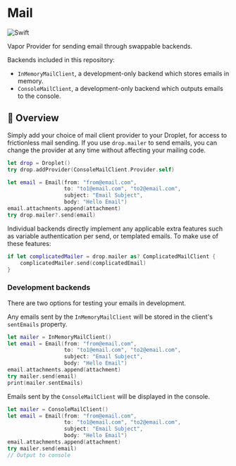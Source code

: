 # Mail

![Swift](http://img.shields.io/badge/swift-3.0-brightgreen.svg)

Vapor Provider for sending email through swappable backends.

Backends included in this repository:

* `InMemoryMailClient`, a development-only backend which stores emails in memory.
* `ConsoleMailClient`, a development-only backend which outputs emails to the console.

## 📘 Overview

Simply add your choice of mail client provider to your Droplet, for access to
frictionless mail sending. If you use `drop.mailer` to send emails, you can
change the provider at any time without affecting your mailing code.

```Swift
let drop = Droplet()
try drop.addProvider(ConsoleMailClient.Provider.self)

let email = Email(from: "from@email.com",
                  to: "to1@email.com", "to2@email.com",
                  subject: "Email Subject",
                  body: "Hello Email")
email.attachments.append(attachment)
try drop.mailer?.send(email)
```

Individual backends directly implement any applicable extra features such as
variable authentication per send, or templated emails. To make use of these
features:

```Swift
if let complicatedMailer = drop.mailer as? ComplicatedMailClient {
    complicatedMailer.send(complicatedEmail)
}
```

### Development backends

There are two options for testing your emails in development.

Any emails sent by the `InMemoryMailClient` will be stored in the client's
`sentEmails` property.

```Swift
let mailer = InMemoryMailClient()
let email = Email(from: "from@email.com",
                  to: "to1@email.com", "to2@email.com",
                  subject: "Email Subject",
                  body: "Hello Email")
email.attachments.append(attachment)
try mailer.send(email)
print(mailer.sentEmails)
```

Emails sent by the `ConsoleMailClient` will be displayed in the console.

```Swift
let mailer = ConsoleMailClient()
let email = Email(from: "from@email.com",
                  to: "to1@email.com", "to2@email.com",
                  subject: "Email Subject",
                  body: "Hello Email")
email.attachments.append(attachment)
try mailer.send(email)
// Output to console
```
